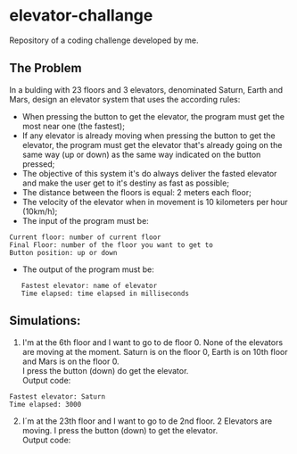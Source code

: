 # elevator-challange
Repository of a coding challenge developed by me.

## The Problem
In a bulding with 23 floors and 3 elevators, denominated Saturn, Earth and Mars, design an elevator system that uses the according rules:
  - When pressing the button to get the elevator, the program must get the most near one (the fastest); 
  - If any elevator is already moving when pressing the button to get the elevator, the program must 
  get the elevator that's already going on the same way (up or down) as the same way indicated on the button pressed;
  - The objective of this system it's do always deliver the fasted elevator and make the user get to it's
  destiny as fast as possible;
  - The distance between the floors is equal: 2 meters each floor;
  - The velocity of the elevator when in movement is 10 kilometers per hour (10km/h);
  - The input of the program must be: 
  ```
  Current floor: number of current floor
  Final Floor: number of the floor you want to get to
  Button position: up or down
  ```
  - The output of the program must be: 
  ```
     Fastest elevator: name of elevator
     Time elapsed: time elapsed in milliseconds
  ```

  ## Simulations: 

  1. I'm at the 6th floor and I want to go to de floor 0. None of the elevators are moving at the moment.
  Saturn is on the floor 0, Earth is on 10th floor and Mars is on the floor 0.  
  I press the button (down) do get the elevator.
  <br> Output code: 
  ```
  Fastest elevator: Saturn
  Time elapsed: 3000
  ```
  2. I´m at the 23th floor and I want to go to de 2nd floor. 2 Elevators are moving. I press the button (down)
  to get the elevator. 
  <br>Output code: 
